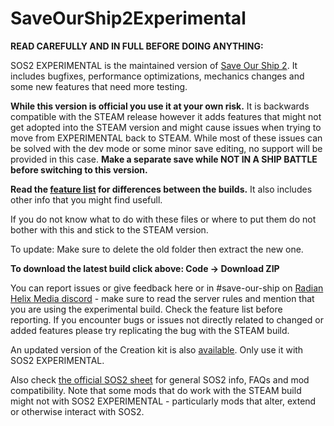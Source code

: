 # SaveOurShip2Experimental

**READ CAREFULLY AND IN FULL BEFORE DOING ANYTHING:**

SOS2 EXPERIMENTAL is the maintained version of [Save Our Ship 2](https://steamcommunity.com/sharedfiles/filedetails/?id=1909914131). It includes bugfixes, performance optimizations, mechanics changes and some new features that need more testing.

**While this version is official you use it at your own risk.** It is backwards compatible with the STEAM release however it adds features that might not get adopted into the STEAM version and might cause issues when trying to move from EXPERIMENTAL back to STEAM. While most of these issues can be solved with the dev mode or some minor save editing, no support will be provided in this case. **Make a separate save while NOT IN A SHIP BATTLE before switching to this version.**

**Read the [feature list](https://docs.google.com/spreadsheets/d/1XSeMCsOtBsbAOLYFbgYUpxyV4ot8L2pSeWMTwzAUCiM/edit#gid=0) for differences between the builds.** It also includes other info that you might find usefull.

If you do not know what to do with these files or where to put them do not bother with this and stick to the STEAM version.

To update: Make sure to delete the old folder then extract the new one.

**To download the latest build click above: Code -> Download ZIP**

You can report issues or give feedback here or in #save-our-ship on [Radian Helix Media discord](https://discord.gg/GK7nqgu) - make sure to read the server rules and mention that you are using the experimental build. Check the feature list before reporting. If you encounter bugs or issues not directly related to changed or added features please try replicating the bug with the STEAM build.

An updated version of the Creation kit is also [available](https://github.com/SonicTHI/SaveOurShip2CreationKit). Only use it with SOS2 EXPERIMENTAL.

Also check [the official SOS2 sheet](https://docs.google.com/spreadsheets/d/10_vYUf1fI5b1u_rjUBuIMx5pw7ZW_JIaF2aEuG6h57Y/edit#gid=589168296) for general SOS2 info, FAQs and mod compatibility. Note that some mods that do work with the STEAM build might not with SOS2 EXPERIMENTAL - particularly mods that alter, extend or otherwise interact with SOS2.
